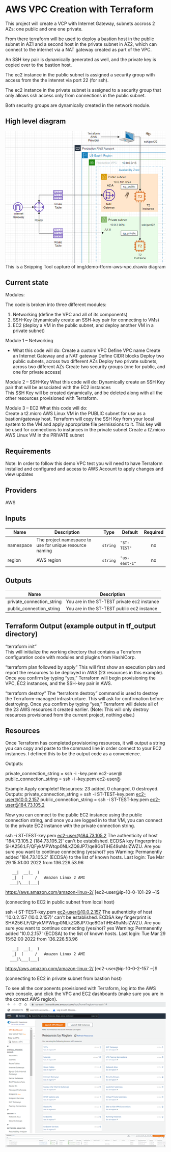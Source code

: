 # AWS VPC Creation with Terraform
This project will create a VCP with Internet Gateway, subnets accross 2 AZs: one public
and one one private.

From there terraform will be used to deploy a bastion host in the public subnet in AZ1 and a second host
in the private subnet in AZ2, which can connect to the internet via a NAT gateway created
as part of the VPC.

An SSH key pair is dynamically generated as well, and the private key is copied over to the
bastion host.

The ec2 instance in the public subnet is assigned a security group with access from the 
the intenret via port 22 (for ssh).

The ec2 instance in the private subnet is assigned to a security group that only allows
ssh access only from connections in the public subnet.

Both security groups are dynamically created in the network module.

## High level diagram

![Diagram](img/demo-tform-aws-vpc.png)
This is a Snipping Tool capture of img/demo-tform-aws-vpc.drawio diagram

## Current state

Modules:

The code is broken into three different modules: 
1) Networking (define the VPC and all of its components) 
2) SSH-Key (dynamically create an SSH-key pair for connecting to VMs) 
3) EC2 (deploy a VM in the public subnet, and deploy another VM in a private subnet) 

Module 1 – Networking 
- What this code will do: 
Create a custom VPC 
Define VPC name 
Create an Internet Gateway and a NAT gateway 
Define CIDR blocks 
Deploy two public subnets, across two different AZs 
Deploy two private subnets, across two different AZs 
Create two security groups (one for public, and one for private access) 

Module 2 – SSH–Key 
What this code will do: 
Dynamically create an SSH Key pair that will be associated with the EC2 instances  
This SSH Key will be created dynamically, and be deleted along with all the other resources provisioned with Terraform. 

Module 3 – EC2 
What this code will do:  
Create a t2.micro AWS Linux VM in the PUBLIC subnet for use as a bastion/gateway host. 
Terraform will copy the SSH Key from your local system to the VM and apply appropriate file permissions to it. 
This key will be used for connections to instances in the private subnet 
Create a t2.micro AWS Linux VM in the PRIVATE subnet 

## Requirements
Note: In order to follow this demo VPC test you will need to have Terraform installed and configured and access to AWS Account to apply changes and view updates  

## Providers
AWS

## Inputs

| Name | Description | Type | Default | Required |
|------|-------------|------|---------|:--------:|
| namespace | The project namespace to use for unique resource naming | `string` | `"ST-TEST"` | no |
| region | AWS region | `string` | `"us-east-1"` | no |

## Outputs

| Name | Description |
|------|-------------|
| private\_connection\_string | You are in the ST-TEST private ec2 instance |
| public\_connection\_string | You are in the ST-TEST public ec2 instance |

## Terraform Output (example output in tf_output directory)

“terraform init”  
This will initialize the working directory that contains a Terraform configuration code with modules and plugins from HashiCorp. 

“terraform plan followed by apply”
This will first show an execution plan and report the resources to be deployed in AWS (23 resources in this example). 
Once you confirm by typing “yes,” Terraform will begin provisioning the VPC, EC2 instances, and the SSH-key pair in AWS. 

“terraform destroy” 
The “terraform destroy” command is used to destroy the Terraform-managed infrastructure. This will ask for confirmation before destroying. 
Once you confirm by typing “yes,” Terraform will delete all of the 23 AWS resources it created earlier. 
(Note: This will only destroy resources provisioned from the current project, nothing else.) 

## Resources
Once Terraform has completed provisioning resources, it will output a string you can copy and paste to the command line in order connect to your EC2 instances. 
I defined this to be the output code as a convenience. 

Outputs: 

private_connection_string = ssh -i <namespace>-key.pem ec2-user@<private IP address> 
public_connection_string = ssh -i <namespace>-key.pem ec2-user@<public IP address> 

Example
  Apply complete! Resources: 23 added, 0 changed, 0 destroyed.
  Outputs:
  private_connection_string = ssh -i ST-TEST-key.pem ec2-user@10.0.2.157
  public_connection_string = ssh -i ST-TEST-key.pem ec2-user@184.73.105.2

Now you can connect to the public EC2 instance using the public connection string, and once you are logged in to that VM, you can connect to the private EC2 instance with the private connection string.

ssh -i ST-TEST-key.pem ec2-user@184.73.105.2
The authenticity of host '184.73.105.2 (184.73.105.2)' can't be established.
ECDSA key fingerprint is SHA256:LF/QFykMPWtqp0NLkZQ8JP7/qe8GbTiHE49uMslZWZU.
Are you sure you want to continue connecting (yes/no)? yes
Warning: Permanently added '184.73.105.2' (ECDSA) to the list of known hosts.
Last login: Tue Mar 29 15:51:00 2022 from 136.226.53.96

       __|  __|_  )
       _|  (     /   Amazon Linux 2 AMI
      ___|\___|___|

https://aws.amazon.com/amazon-linux-2/
[ec2-user@ip-10-0-101-29 ~]$
 
(connecting to EC2 in public subnet from local host) 


ssh -i ST-TEST-key.pem ec2-user@10.0.2.157
The authenticity of host '10.0.2.157 (10.0.2.157)' can't be established.
ECDSA key fingerprint is SHA256:LF/QFykMPWtqp0NLkZQ8JP7/qe8GbTiHE49uMslZWZU.
Are you sure you want to continue connecting (yes/no)? yes
Warning: Permanently added '10.0.2.157' (ECDSA) to the list of known hosts.
Last login: Tue Mar 29 15:52:00 2022 from 136.226.53.96

       __|  __|_  )
       _|  (     /   Amazon Linux 2 AMI
      ___|\___|___|

https://aws.amazon.com/amazon-linux-2/
[ec2-user@ip-10-0-2-157 ~]$

(connecting to EC2 in private subnet from bastion host) 


To see all the components provisioned with Terraform, log into the AWS web console, and click the VPC and EC2 dashboards (make sure you are in the correct AWS region). 
![Diagram](img/demo-tform-aws-console-vpc.png)
![Diagram](img/demo-tform-aws-ec2-vpc.png)
